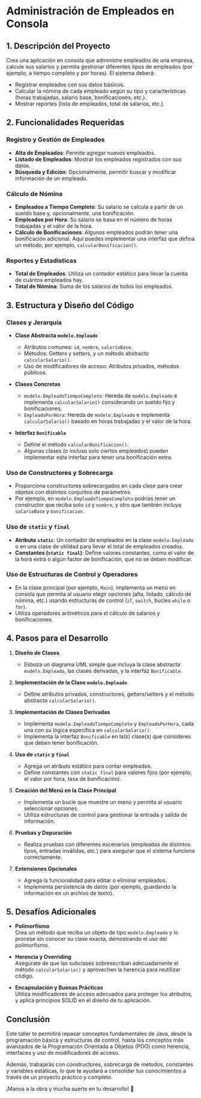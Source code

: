 # Administración de Empleados en Consola

## 1. Descripción del Proyecto  
Crea una aplicación en consola que administre empleados de una empresa, calcule sus salarios y permita gestionar diferentes tipos de empleados (por ejemplo, a tiempo completo y por horas). El sistema deberá:  

- Registrar empleados con sus datos básicos.  
- Calcular la nómina de cada empleado según su tipo y características (horas trabajadas, salario base, bonificaciones, etc.).  
- Mostrar reportes (lista de empleados, total de salarios, etc.).  

## 2. Funcionalidades Requeridas  

### Registro y Gestión de Empleados  
- **Alta de Empleados**: Permite agregar nuevos empleados.  
- **Listado de Empleados**: Mostrar los empleados registrados con sus datos.  
- **Búsqueda y Edición**: Opcionalmente, permitir buscar y modificar información de un empleado.  

### Cálculo de Nómina  
- **Empleados a Tiempo Completo**: Su salario se calcula a partir de un sueldo base y, opcionalmente, una bonificación.  
- **Empleados por Hora**: Su salario se basa en el número de horas trabajadas y el valor de la hora.  
- **Cálculo de Bonificaciones**: Algunos empleados podrán tener una bonificación adicional. Aquí puedes implementar una interfaz que defina un método, por ejemplo, `calcularBonificacion()`.  

### Reportes y Estadísticas  
- **Total de Empleados**: Utiliza un contador estático para llevar la cuenta de cuántos empleados hay.  
- **Total de Nómina**: Suma de los salarios de todos los empleados.  

## 3. Estructura y Diseño del Código  

### Clases y Jerarquía  

- **Clase Abstracta `modelo.Empleado`**  
  - Atributos comunes: `id`, `nombre`, `salarioBase`.  
  - Métodos: Getters y setters, y un método abstracto `calcularSalario()`.  
  - Uso de modificadores de acceso: Atributos privados, métodos públicos.  

- **Clases Concretas**  
  - `modelo.EmpleadoTiempoCompleto`: Hereda de `modelo.Empleado` e implementa `calcularSalario()` considerando un sueldo fijo y bonificaciones.  
  - `EmpleadoPorHora`: Hereda de `modelo.Empleado` e implementa `calcularSalario()` basado en horas trabajadas y el valor de la hora.  

- **Interfaz `Bonificable`**  
  - Define el método `calcularBonificacion()`.  
  - Algunas clases (o incluso solo ciertos empleados) pueden implementar esta interfaz para tener una bonificación extra.  

### Uso de Constructores y Sobrecarga  
- Proporciona constructores sobrecargados en cada clase para crear objetos con distintos conjuntos de parámetros.  
- Por ejemplo, en `modelo.EmpleadoTiempoCompleto` podrías tener un constructor que reciba solo `id` y `nombre`, y otro que también incluya `salarioBase` y `bonificacion`.  

### Uso de `static` y `final`  
- **Atributo `static`**: Un contador de empleados en la clase `modelo.Empleado` o en una clase de utilidad para llevar el total de empleados creados.  
- **Constantes (`static final`)**: Define valores constantes, como el valor de la hora extra o algún factor de bonificación, que no se deben modificar.  

### Uso de Estructuras de Control y Operadores  
- En la clase principal (por ejemplo, `Main`), implementa un menú en consola que permita al usuario elegir opciones (alta, listado, cálculo de nómina, etc.) usando estructuras de control (`if`, `switch`, bucles `while` o `for`).  
- Utiliza operadores aritméticos para el cálculo de salarios y bonificaciones.  

## 4. Pasos para el Desarrollo  

1. **Diseño de Clases**  
   - Esboza un diagrama UML simple que incluya la clase abstracta `modelo.Empleado`, las clases derivadas, y la interfaz `Bonificable`.  

2. **Implementación de la Clase `modelo.Empleado`**  
   - Define atributos privados, constructores, getters/setters y el método abstracto `calcularSalario()`.  

3. **Implementación de Clases Derivadas**  
   - Implementa `modelo.EmpleadoTiempoCompleto` y `EmpleadoPorHora`, cada una con su lógica específica en `calcularSalario()`.  
   - Implementa la interfaz `Bonificable` en la(s) clase(s) que consideres que deben tener bonificación.  

4. **Uso de `static` y `final`**  
   - Agrega un atributo estático para contar empleados.  
   - Define constantes con `static final` para valores fijos (por ejemplo, el valor por hora, tasa de bonificación).  

5. **Creación del Menú en la Clase Principal**  
   - Implementa un bucle que muestre un menú y permita al usuario seleccionar opciones.  
   - Utiliza estructuras de control para gestionar la entrada y salida de información.  

6. **Pruebas y Depuración**  
   - Realiza pruebas con diferentes escenarios (empleados de distintos tipos, entradas inválidas, etc.) para asegurar que el sistema funciona correctamente.  

7. **Extensiones Opcionales**  
   - Agrega la funcionalidad para editar o eliminar empleados.  
   - Implementa persistencia de datos (por ejemplo, guardando la información en un archivo de texto).  

## 5. Desafíos Adicionales  

- **Polimorfismo**  
  Crea un método que reciba un objeto de tipo `modelo.Empleado` y lo procese sin conocer su clase exacta, demostrando el uso del polimorfismo.  

- **Herencia y Overriding**  
  Asegúrate de que las subclases sobreescriban adecuadamente el método `calcularSalario()` y aprovechen la herencia para reutilizar código.  

- **Encapsulación y Buenas Prácticas**  
  Utiliza modificadores de acceso adecuados para proteger los atributos, y aplica principios SOLID en el diseño de tu aplicación.  

## Conclusión  

Este taller te permitirá repasar conceptos fundamentales de Java, desde la programación básica y estructuras de control, hasta los conceptos más avanzados de la Programación Orientada a Objetos (POO) como herencia, interfaces y uso de modificadores de acceso.  

Además, trabajarás con constructores, sobrecarga de métodos, constantes y variables estáticas, lo que te ayudará a consolidar tus conocimientos a través de un proyecto práctico y completo.  

¡Manos a la obra y mucha suerte en tu desarrollo! 🚀  

